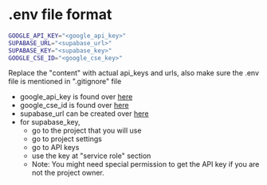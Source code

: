 # .env file format

```bash
GOOGLE_API_KEY="<google_api_key>"
SUPABASE_URL="<supabase_url>"
SUPABASE_KEY="<supabase_key>"
GOOGLE_CSE_ID="<google_cse_key>"
```
Replace the "content" with actual api_keys and urls, also make sure the .env file is mentioned in ".gitignore" file
- google_api_key is found over [here](https://aistudio.google.com/app/apikey)
- google_cse_id is found over [here](https://programmablesearchengine.google.com/controlpanel/all)
- supabase_url can be created over [here](https://supabase.com/dashboard/organizations)
- for supabase_key,
    - go to the project that you will use
    - go to project settings
    - go to API keys
    - use the key at "service role" section
    - Note: You might need special permission to get the API key if you are not the project owner.